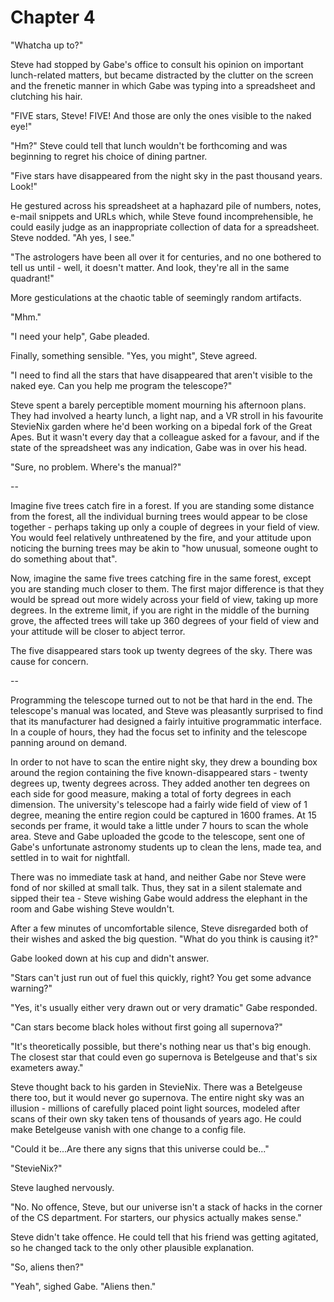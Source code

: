 # Chapter 4

"Whatcha up to?"

Steve had stopped by Gabe's office to consult his opinion on important lunch-related matters, but became distracted by the clutter on the screen and the frenetic manner in which Gabe was typing into a spreadsheet and clutching his hair.

"FIVE stars, Steve! FIVE! And those are only the ones visible to the naked eye!"

"Hm?" Steve could tell that lunch wouldn't be forthcoming and was beginning to regret his choice of dining partner.

"Five stars have disappeared from the night sky in the past thousand years. Look!"

He gestured across his spreadsheet at a haphazard pile of numbers, notes, e-mail snippets and URLs which, while Steve found incomprehensible, he could easily judge as an inappropriate collection of data for a spreadsheet. Steve nodded. "Ah yes, I see."

"The astrologers have been all over it for centuries, and no one bothered to tell us until - well, it doesn't matter. And look, they're all in the same quadrant!"

More gesticulations at the chaotic table of seemingly random artifacts.

"Mhm."

"I need your help", Gabe pleaded.

Finally, something sensible. "Yes, you might", Steve agreed.

"I need to find all the stars that have disappeared that aren't visible to the naked eye. Can you help me program the telescope?"

Steve spent a barely perceptible moment mourning his afternoon plans. They had involved a hearty lunch, a light nap, and a VR stroll in his favourite StevieNix garden where he'd been working on a bipedal fork of the Great Apes. But it wasn't every day that a colleague asked for a favour, and if the state of the spreadsheet was any indication, Gabe was in over his head.

"Sure, no problem. Where's the manual?"

--

Imagine five trees catch fire in a forest. If you are standing some distance from the forest, all the individual burning trees would appear to be close together - perhaps taking up only a couple of degrees in your field of view. You would feel relatively unthreatened by the fire, and your attitude upon noticing the burning trees may be akin to "how unusual, someone ought to do something about that".

Now, imagine the same five trees catching fire in the same forest, except you are standing much closer to them. The first major difference is that they would be spread out more widely across your field of view, taking up more degrees. In the extreme limit, if you are right in the middle of the burning grove, the affected trees will take up 360 degrees of your field of view and your attitude will be closer to abject terror.

The five disappeared stars took up twenty degrees of the sky. There was cause for concern.

--

Programming the telescope turned out to not be that hard in the end. The telescope's manual was located, and Steve was pleasantly surprised to find that its manufacturer had designed a fairly intuitive programmatic interface. In a couple of hours, they had the focus set to infinity and the telescope panning around on demand.

In order to not have to scan the entire night sky, they drew a bounding box around the region containing the five known-disappeared stars - twenty degrees up, twenty degrees across. They added another ten degrees on each side for good measure, making a total of forty degrees in each dimension. The university's telescope had a fairly wide field of view of 1 degree, meaning the entire region could be captured in 1600 frames. At 15 seconds per frame, it would take a little under 7 hours to scan the whole area. Steve and Gabe uploaded the gcode to the telescope, sent one of Gabe's unfortunate astronomy students up to clean the lens, made tea, and settled in to wait for nightfall.

There was no immediate task at hand, and neither Gabe nor Steve were fond of nor skilled at small talk. Thus, they sat in a silent stalemate and sipped their tea - Steve wishing Gabe would address the elephant in the room and Gabe wishing Steve wouldn't.

After a few minutes of uncomfortable silence, Steve disregarded both of their wishes and asked the big question. "What do you think is causing it?"

Gabe looked down at his cup and didn't answer.

"Stars can't just run out of fuel this quickly, right? You get some advance warning?"

"Yes, it's usually either very drawn out or very dramatic" Gabe responded.

"Can stars become black holes without first going all supernova?"

"It's theoretically possible, but there's nothing near us that's big enough. The closest star that could even go supernova is Betelgeuse and that's six exameters away."

Steve thought back to his garden in StevieNix. There was a Betelgeuse there too, but it would never go supernova. The entire night sky was an illusion - millions of carefully placed point light sources, modeled after scans of their own sky taken tens of thousands of years ago. He could make Betelgeuse vanish with one change to a config file.

"Could it be...Are there any signs that this universe could be..."

"StevieNix?"

Steve laughed nervously.

"No. No offence, Steve, but our universe isn't a stack of hacks in the corner of the CS department. For starters, our physics actually makes sense."

Steve didn't take offence. He could tell that his friend was getting agitated, so he changed tack to the only other plausible explanation.

"So, aliens then?"

"Yeah", sighed Gabe. "Aliens then."
